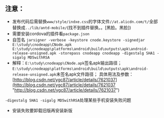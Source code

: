 ## 注意： ##

- 发布代码后需替换`www/style/indxe.css`的字体文件`//at.alicdn.com/t/`全部替换成`../lib/antd-mobile/`(找不到插件替换。。[黑脸。黑脸])
- 需要安装cordova的插件看`package.json`
- 自签名
`jarsigner -verbose -keystore cnode.keystore -signedjar E:\study\cnodeapp\CNode.apk E:\study\cnodeapp\platforms\android\build\outputs\apk\android-release-unsigned.apk -storepass cnodeapp cnodeapp -digestalg SHA1 -sigalg MD5withRSA`
- 解释：`E:\study\cnodeapp\CNode.apk`签名apk输出路径；
`E:\study\cnodeapp\platforms\android\build\outputs\apk\android-release-unsigned.apk`未签名apk文件路径；
具体用法及参数：[http://blog.csdn.net/ygc87/article/details/7621037](http://blog.csdn.net/ygc87/article/details/7621037 "http://blog.csdn.net/ygc87/article/details/7621037")

`-digestalg SHA1 -sigalg MD5withRSA`处理某些手机安装失败问题

- 安装失败要卸载旧版再安装新版
